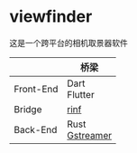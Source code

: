 # viewfinder

这是一个跨平台的相机取景器软件

|           | 桥梁                                                       |
| --------- | ---------------------------------------------------------- |
| Front-End | Dart <br/> Flutter                                         |
| Bridge    | [rinf](https://pub.dev/packages/rinf)                      |
| Back-End  | Rust <br/> [Gstreamer](https://crates.io/crates/gstreamer) |
